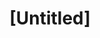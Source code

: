 ---
pid: mx113
title: "[Untitled]"
location_transcription: 
coordinates: "[-75.225040923094, 39.952549790569]"
zipcode: 
gen_neighborhood: 
neighborhood: 
outside_phl: 
age: '13'
age_range: 13-19
instagram: 
image_file_name: mx_113.jpg
proposal_transcription: 
topic: Animals,Environment
topic_summary: 0, 0
type: Other No Form
keywords_other: 
credit: Jermia
image_labels: 
twitter: 
facebook: 
permalink: "/monuments/mx113/"
layout: item-page
---